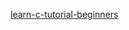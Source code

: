 [learn-c-tutorial-beginners](https://www.udemy.com/course/free-learn-c-tutorial-beginners/learn/lecture/1747816#notes)
